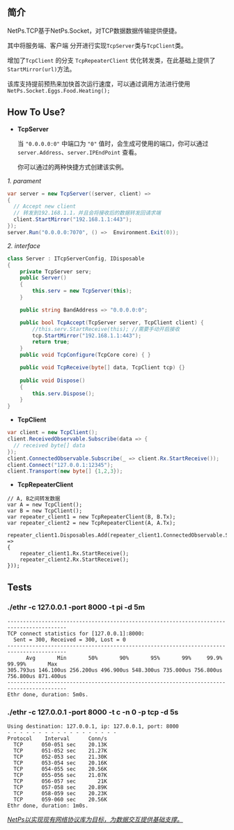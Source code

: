 ﻿## 简介

NetPs.TCP基于NetPs.Socket，对TCP数据数据传输提供便捷。

其中将服务端、客户端 分开进行实现```TcpServer```类与```TcpClient```类。

增加了```TcpClient``` 的分支 ```TcpRepeaterClient``` 优化转发类，在此基础上提供了```StartMirror(url)```方法。


该库支持提前预热来加快首次运行速度，可以通过调用方法进行使用 `NetPs.Socket.Eggs.Food.Heating();`
## How To Use?

- **TcpServer**
  
  当 `"0.0.0.0:0"` 中端口为 `"0"` 值时，会生成可使用的端口，你可以通过`server.Address`、`server.IPEndPoint` 查看。
  
  你可以通过的两种快捷方式创建该实例。
  
*1. parament*
```csharp
var server = new TcpServer((server, client) =>
{
  // Accept new client
  // 转发到192.168.1.1，并且会将接收后的数据转发回请求端
  client.StartMirror("192.168.1.1:443");
});
server.Run("0.0.0.0:7070", () =>  Environment.Exit(0));
```

*2. interface* 
```csharp
class Server : ITcpServerConfig, IDisposable
{
    private TcpServer serv;
    public Server()
    {
        this.serv = new TcpServer(this);
    }

    public string BandAddress => "0.0.0.0:0";

    public bool TcpAccept(TcpServer server, TcpClient client) { 
        //this.serv.StartReceive(this); //需要手动开启接收
        tcp.StartMirror("192.168.1.1:443");
        return true;
    }
    public void TcpConfigure(TcpCore core) { }

    public void TcpReceive(byte[] data, TcpClient tcp) {}
    
    public void Dispose()
    {
        this.serv.Dispose();
    }
}
```


- **TcpClient**

```csharp
var client = new TcpClient();
client.ReceivedObservable.Subscribe(data => {
  // received byte[] data
});
client.ConnectedObservable.Subscribe(_ => client.Rx.StartReceive());
client.Connect("127.0.0.1:12345");
client.Transport(new byte[] {1,2,3});
```

- **TcpRepeaterClient**
```
// A, B之间转发数据
var A = new TcpClient();
var B = new TcpClient();
var repeater_client1 = new TcpRepeaterClient(B, B.Tx);
var repeater_client2 = new TcpRepeaterClient(A, A.Tx);

repeater_client1.Disposables.Add(repeater_client1.ConnectedObservable.Subscribe(_ =>
{
    repeater_client1.Rx.StartReceive();
    repeater_client2.Rx.StartReceive();
}));
```

## Tests
### ./ethr -c 127.0.0.1 -port 8000 -t pi -d 5m
```
-----------------------------------------------------------------------------------------
TCP connect statistics for [127.0.0.1]:8000:
  Sent = 300, Received = 300, Lost = 0
-----------------------------------------------------------------------------------------
      Avg       Min       50%       90%       95%       99%     99.9%    99.99%       Max
305.793us 146.100us 256.200us 496.900us 548.300us 735.000us 756.800us 756.800us 871.400us
-----------------------------------------------------------------------------------------
Ethr done, duration: 5m0s.
```


### ./ethr -c 127.0.0.1 -port 8000 -t c -n 0 -p tcp -d 5s

```
Using destination: 127.0.0.1, ip: 127.0.0.1, port: 8000
- - - - - - - - - - - - - - - - - -
Protocol    Interval      Conn/s
  TCP      050-051 sec    20.13K
  TCP      051-052 sec    21.27K
  TCP      052-053 sec    21.30K
  TCP      053-054 sec    20.16K
  TCP      054-055 sec    20.56K
  TCP      055-056 sec    21.07K
  TCP      056-057 sec       21K
  TCP      057-058 sec    20.89K
  TCP      058-059 sec    20.23K
  TCP      059-060 sec    20.56K
Ethr done, duration: 1m0s.
```



*<u>NetPs以实现现有网络协议库为目标，为数据交互提供基础支撑。</u>*